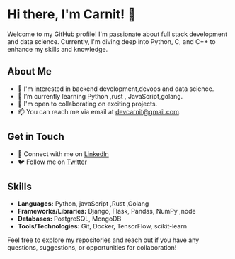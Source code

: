 # Hi there, I'm Carnit! 👋

Welcome to my GitHub profile! I'm passionate about full stack development and data science. Currently, I'm diving deep into Python, C, and C++ to enhance my skills and knowledge.

## About Me
- 👀 I'm interested in backend development,devops and data science.
- 🌱 I’m currently learning Python ,rust , JavaScript,golang.
- 💼 I'm open to collaborating on exciting projects.
- 📫 You can reach me via email at [devcarnit@gmail.com](mailto:devcarnit@gmail.com).

## Get in Touch
- 🔗 Connect with me on [LinkedIn](https://www.linkedin.com/in/nilesh-barat/)
- 🐦 Follow me on [Twitter](https://twitter.com/Carnit_10)

## Skills
- **Languages:** Python, javaScript ,Rust ,Golang
- **Frameworks/Libraries:** Django, Flask, Pandas, NumPy ,node
- **Databases:** PostgreSQL, MongoDB
- **Tools/Technologies:** Git, Docker, TensorFlow, scikit-learn

Feel free to explore my repositories and reach out if you have any questions, suggestions, or opportunities for collaboration!

<!---
Carnit/Carnit is a ✨ special ✨ repository because its `README.md` (this file) appears on your GitHub profile.
You can click the Preview link to take a look at your changes.
--->
